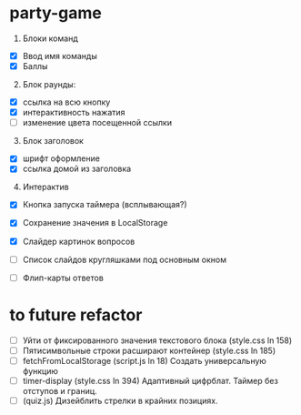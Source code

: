 # party-game

1. Блоки команд
  - [x] Ввод имя команды
  - [x] Баллы 
2. Блок раунды:
  - [x] ссылка на всю кнопку
  - [x] интерактивность нажатия
  - [ ] изменение цвета посещенной ссылки
3. Блок заголовок
  - [x] шрифт оформление
  - [x] ссылка домой из заголовка
4. Интерактив
  - [x] Кнопка запуска таймера (всплывающая?)
  - [x] Сохранение значения в LocalStorage
  - [x] Слайдер картинок вопросов
  - [ ] Список слайдов кругляшками под основным окном
  - [ ] Флип-карты ответов


# to future refactor

- [ ] Уйти от фиксированного значения текстового блока (style.css ln 158)
- [ ] Пятисимвольные строки расширают контейнер (style.css ln 185) 
- [ ] fetchFromLocalStorage (script.js ln 18) Создать универсальную функцию
- [ ] timer-display (style.css ln 394) Адаптивный цифрблат. Таймер без отступов и границ.
- [ ] (quiz.js) Дизейблить стрелки в крайних позициях.